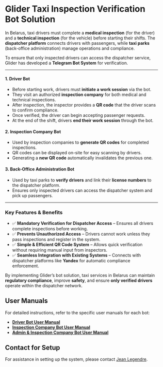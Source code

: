 # Glider Taxi Inspection Verification Bot Solution

In Belarus, taxi drivers must complete a **medical inspection** (for the driver) and a **technical inspection** (for the vehicle) before starting their shifts. The **dispatcher platform** connects drivers with passengers, while **taxi parks** (back-office administration) manage operations and compliance.  

To ensure that only inspected drivers can access the dispatcher service, Glider has developed a **Telegram Bot System** for verification.  

---

#### **1. Driver Bot**  
- Before starting work, drivers must **initiate a work session** via the bot.  
- They visit an authorized **inspection company** for both medical and technical inspections.  
- After inspection, the inspector provides a **QR code** that the driver scans to confirm compliance.  
- Once verified, the driver can begin accepting passenger requests.  
- At the end of the shift, drivers **end their work session** through the bot.  

#### **2. Inspection Company Bot**  
- Used by inspection companies to **generate QR codes** for completed inspections.  
- QR codes can be displayed on-site for easy scanning by drivers.  
- Generating a **new QR code** automatically invalidates the previous one.  

#### **3. Back-Office Administration Bot**  
- Used by taxi parks to **verify drivers** and link their **license numbers** to the dispatcher platform.  
- Ensures only inspected drivers can access the dispatcher system and pick up passengers.  

---

### **Key Features & Benefits**  
- ✅ **Mandatory Verification for Dispatcher Access** – Ensures all drivers complete inspections before working.
- ✅ **Prevents Unauthorized Access** – Drivers cannot work unless they pass inspections and register in the system.  
- ✅ **Simple & Efficient QR Code System** – Allows quick verification without requiring manual input from inspectors.
- ✅ **Seamless Integration with Existing Systems** – Connects with dispatcher platforms like **Yandex** for automatic compliance enforcement.    

By implementing Glider’s bot solution, taxi services in Belarus can maintain **regulatory compliance**, improve **safety**, and ensure **only verified drivers** operate within the dispatcher network.  

## User Manuals
For detailed instructions, refer to the specific user manuals for each bot:
- **[Driver Bot User Manual](DRIVER.md)**
- **[Inspection Company Bot User Manual](INSPECTION-COMPANY.md)**
- **[Admin & Inspection Company Bot User Manual](ADMIN.md)**

## Contact for Setup
For assistance in setting up the system, please contact [Jean Legendre](https://t.me/Jeanlegendre).
